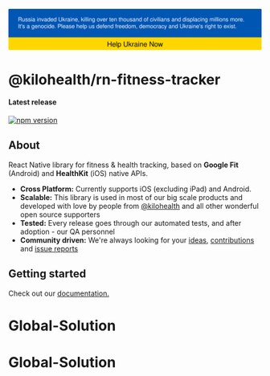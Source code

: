 [![SWUbanner](https://raw.githubusercontent.com/vshymanskyy/StandWithUkraine/main/banner2-no-action.svg)](https://stand-with-ukraine.pp.ua)

# @kilohealth/rn-fitness-tracker

#### Latest release
[![npm version](https://badgen.net/npm/v/@kilohealth/rn-fitness-tracker)](https://www.npmjs.com/package/@kilohealth/rn-fitness-tracker)

## About

React Native library for fitness & health tracking, based on **Google Fit** (Android) and **HealthKit** (iOS) native APIs.

- **Cross Platform:** Currently supports iOS (excluding iPad) and Android.
- **Scalable:** This library is used in most of our big scale products and developed with love by people from [@kilohealth](https://github.com/kilohealth) and all other wonderful open source supporters
- **Tested:** Every release goes through our automated tests, and after adoption - our QA personnel
- **Community driven:** We're always looking for your [ideas](https://github.com/kilohealth/rn-fitness-tracker/discussions), [contributions](https://github.com/kilohealth/rn-fitness-tracker/pulls) and [issue reports](https://github.com/kilohealth/rn-fitness-tracker/issues) 

## Getting started

Check out our [documentation.](https://kilohealth.github.io/rn-fitness-tracker/docs/fundamentals/getting-started)
# Global-Solution
# Global-Solution
